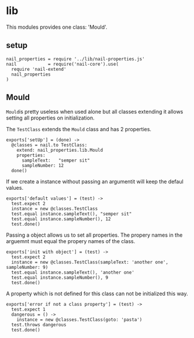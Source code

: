 lib
=======
This modules provides one class: 'Mould'.

setup
-----

    nail_properties = require '../lib/nail-properties.js'
    nail            = require('nail-core').use(
      require 'nail-extend'
      nail_properties
    )

Mould
-----
`Mould`is pretty useless when used alone but all classes extending it
allows setting all properties on initialization.

The `TestClass` extends the `Mould` class and has 2 properties.

    exports['setUp'] = (done) ->
      @classes = nail.to TestClass:
        extend: nail_properties.lib.Mould
        properties:
          sampleText:   "semper sit"
          sampleNumber: 12
      done()

If we create a instance without passing an argumentit will keep the defaul
values.

    exports['default values'] = (test) ->
      test.expect 2
      instance = new @classes.TestClass
      test.equal instance.sampleText(), "semper sit"
      test.equal instance.sampleNumber(), 12
      test.done()

Passing a object allows us to set all properties. The propery names in the
arguemnt must equal the propery names of the class.

    exports['init with object'] = (test) ->
      test.expect 2
      instance = new @classes.TestClass(sampleText: 'another one', sampleNumber: 9)
      test.equal instance.sampleText(), 'another one'
      test.equal instance.sampleNumber(), 9
      test.done()

A property which is not defined for this class can not be initialized this way.

    exports['error if not a class property'] = (test) ->
      test.expect 1
      dangerous = () ->
        instance = new @classes.TestClass(goto: 'pasta')
      test.throws dangerous
      test.done()